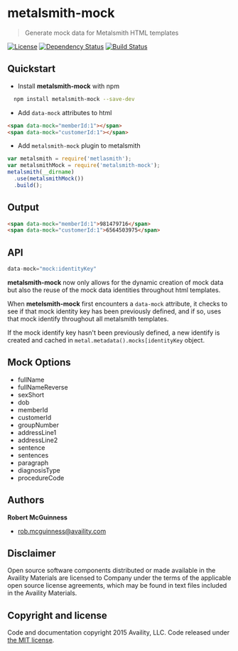 # metalsmith-mock

> Generate mock data for Metalsmith HTML templates

[![License](https://img.shields.io/badge/license-MIT-blue.svg)](http://opensource.org/licenses/MIT)
[![Dependency Status](https://img.shields.io/david/Availity/availity-cli.svg)](https://david-dm.org/Availity/metalsmith-mock)
[![Build Status](https://img.shields.io/travis/joyent/node.svg)](https://travis-ci.org/Availity/metalsmith-mock)



## Quickstart

+ Install **metalsmith-mock** with npm

>
``` bash
  npm install metalsmith-mock --save-dev
```

+ Add `data-mock` attributes to html

>
``` html
<span data-mock="memberId:1"></span>
<span data-mock="customerId:1"></span>
```

+ Add `metalsmith-mock` plugin to metalsmith

>
``` js
var metalsmith = require('metlasmith');
var metalsmithMock = require('metalsmith-mock');
metalsmith(__dirname)
  .use(metalsmithMock())
  .build();
```

## Output

>
``` html
<span data-mock="memberId:1">981479716</span>
<span data-mock="customerId:1">6564503975</span>
```

## API

``` js
data-mock="mock:identityKey"
```

**metalsmith-mock** now only allows for the dynamic creation of mock data but also the reuse of the mock data identities throughout html templates.  

When **metelsmith-mock** first encounters a `data-mock` attribute, it checks to see if that mock identity key has been previously defined, and if so, uses that mock identify throughout all metalsmith templates.  

If the mock identify key hasn't been previously defined, a new identify is created and cached in `metal.metadata().mocks[identityKey` object.

## Mock Options

+ fullName 
+ fullNameReverse 
+ sexShort 
+ dob 
+ memberId 
+ customerId 
+ groupNumber 
+ addressLine1 
+ addressLine2
+ sentence 
+ sentences 
+ paragraph 
+ diagnosisType 
+ procedureCode 

## Authors

**Robert McGuinness**
+ [rob.mcguinness@availity.com](rob.mcguinness@availity.com)

## Disclaimer

Open source software components distributed or made available in the Availity Materials are licensed to Company under the terms of the applicable open source license agreements, which may be found in text files included in the Availity Materials.

## Copyright and license

Code and documentation copyright 2015 Availity, LLC. Code released under [the MIT license](https://github.com/Availity/metalsmith-mock/blob/master/LICENSE).


